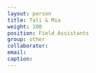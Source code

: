 ```yaml
---
layout: person
title: Tali & Mia
weight: 100
position: Field Assistants
group: other
collaborator:
email:
caption:
---
```

